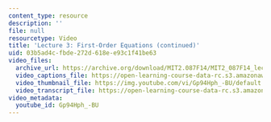 ```yaml
---
content_type: resource
description: ''
file: null
resourcetype: Video
title: 'Lecture 3: First-Order Equations (continued)'
uid: 03b5ad4c-fbde-272d-618e-e93c1f41be63
video_files:
  archive_url: https://archive.org/download/MIT2.087F14/MIT2_087F14_lec03_300k.mp4
  video_captions_file: https://open-learning-course-data-rc.s3.amazonaws.com/2-087-engineering-math-differential-equations-and-linear-algebra-fall-2014/96915742311e5ad5a6295d31a862e343_Gp94Hph_-BU.vtt
  video_thumbnail_file: https://img.youtube.com/vi/Gp94Hph_-BU/default.jpg
  video_transcript_file: https://open-learning-course-data-rc.s3.amazonaws.com/2-087-engineering-math-differential-equations-and-linear-algebra-fall-2014/38e5237453f46db98ffa6d48d9b99853_Gp94Hph_-BU.pdf
video_metadata:
  youtube_id: Gp94Hph_-BU
---
```

